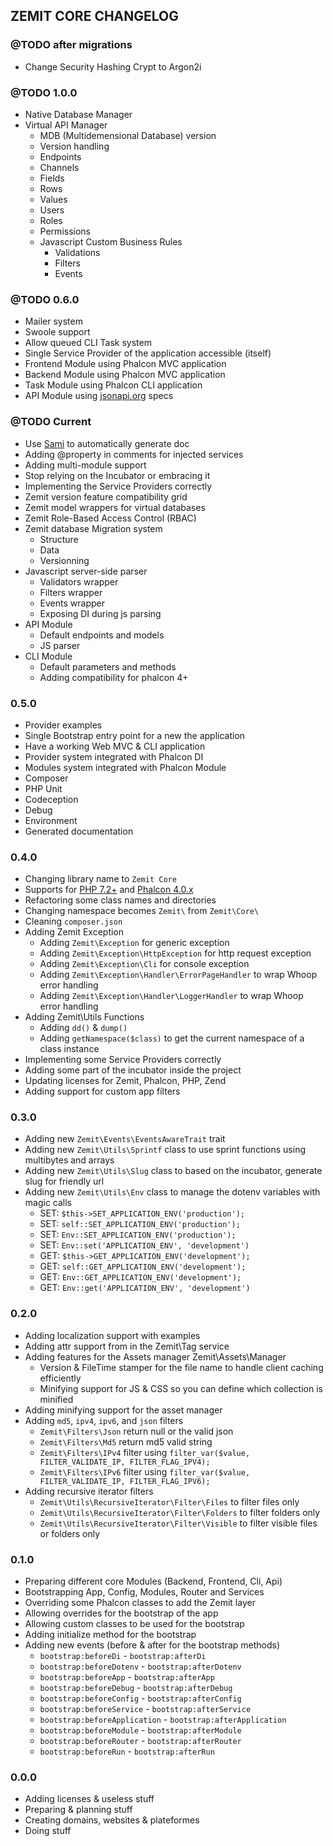 ## ZEMIT CORE CHANGELOG

### @TODO after migrations
- Change Security Hashing Crypt to Argon2i

### @TODO 1.0.0
- Native Database Manager
- Virtual API Manager
  - MDB (Multidemensional Database) version
  - Version handling
  - Endpoints
  - Channels
  - Fields
  - Rows
  - Values
  - Users
  - Roles
  - Permissions
  - Javascript Custom Business Rules
    - Validations
    - Filters
    - Events

### @TODO 0.6.0
- Mailer system
- Swoole support
- Allow queued CLI Task system
- Single Service Provider of the application accessible (itself)
- Frontend Module using Phalcon MVC application
- Backend Module using Phalcon MVC application
- Task Module using Phalcon CLI application
- API Module using [jsonapi.org](https://jsonapi.org/) specs

### @TODO Current
- Use [Sami](https://github.com/FriendsOfPHP/Sami) to automatically generate doc
- Adding @property in comments for injected services
- Adding multi-module support
- Stop relying on the Incubator or embracing it
- Implementing the Service Providers correctly
- Zemit version feature compatibility grid
- Zemit model wrappers for virtual databases
- Zemit Role-Based Access Control (RBAC)
- Zemit database Migration system
  - Structure
  - Data
  - Versionning
- Javascript server-side parser
  - Validators wrapper
  - Filters wrapper
  - Events wrapper
  - Exposing DI during js parsing
- API Module
  - Default endpoints and models
  - JS parser
- CLI Module
  - Default parameters and methods
  - Adding compatibility for phalcon 4+

### 0.5.0
- Provider examples
- Single Bootstrap entry point for a new the application
- Have a working Web MVC & CLI application
- Provider system integrated with Phalcon DI
- Modules system integrated with Phalcon Module
- Composer
- PHP Unit
- Codeception
- Debug
- Environment
- Generated documentation

### 0.4.0
- Changing library name to `Zemit Core`
- Supports for [PHP 7.2+](http://php.net/ChangeLog-7.php) and [Phalcon 4.0.x](https://github.com/phalcon/cphalcon/blob/master/CHANGELOG-4.0.md)
- Refactoring some class names and directories
- Changing namespace becomes `Zemit\` from `Zemit\Core\`
- Cleaning `composer.json`
- Adding Zemit Exception
  - Adding `Zemit\Exception` for generic exception
  - Adding `Zemit\Exception\HttpException` for http request exception
  - Adding `Zemit\Exception\Cli` for console exception
  - Adding `Zemit\Exception\Handler\ErrorPageHandler` to wrap Whoop error handling
  - Adding `Zemit\Exception\Handler\LoggerHandler` to wrap Whoop error handling
- Adding Zemit\Utils Functions
  - Adding `dd()` & `dump()`
  - Adding `getNamespace($class)` to get the current namespace of a class instance
- Implementing some Service Providers correctly
- Adding some part of the incubator inside the project
- Updating licenses for Zemit, Phalcon, PHP, Zend
- Adding support for custom app filters

### 0.3.0
- Adding new `Zemit\Events\EventsAwareTrait` trait
- Adding new `Zemit\Utils\Sprintf` class to use sprint functions using multibytes and arrays
- Adding new `Zemit\Utils\Slug` class to based on the incubator, generate slug for friendly url
- Adding new `Zemit\Utils\Env` class to manage the dotenv variables with magic calls
   * SET: `$this->SET_APPLICATION_ENV('production');`
   * SET: `self::SET_APPLICATION_ENV('production');`
   * SET: `Env::SET_APPLICATION_ENV('production');`
   * SET: `Env::set('APPLICATION_ENV', 'development')`
   * GET: `$this->GET_APPLICATION_ENV('development');`
   * GET: `self::GET_APPLICATION_ENV('development');`
   * GET: `Env::GET_APPLICATION_ENV('development');`
   * GET: `Env::get('APPLICATION_ENV', 'development')`

### 0.2.0
- Adding localization support with examples
- Adding attr support from in the Zemit\Tag service
- Adding features for the Assets manager Zemit\Assets\Manager
  - Version & FileTime stamper for the file name to handle client caching efficiently
  - Minifying support for JS & CSS so you can define which collection is minified
- Adding minifying support for the asset manager
- Adding `md5`, `ipv4`, `ipv6`, and `json` filters
  - `Zemit\Filters\Json` return null or the valid json
  - `Zemit\Filters\Md5` return md5 valid string
  - `Zemit\Filters\IPv4` filter using `filter_var($value, FILTER_VALIDATE_IP, FILTER_FLAG_IPV4);`
  - `Zemit\Filters\IPv6` filter using `filter_var($value, FILTER_VALIDATE_IP, FILTER_FLAG_IPV6);`
- Adding recursive iterator filters
  - `Zemit\Utils\RecursiveIterator\Filter\Files` to filter files only
  - `Zemit\Utils\RecursiveIterator\Filter\Folders` to filter folders only
  - `Zemit\Utils\RecursiveIterator\Filter\Visible` to filter visible files or folders only


### 0.1.0
- Preparing different core Modules (Backend, Frontend, Cli, Api)
- Bootstrapping App, Config, Modules, Router and Services
- Overriding some Phalcon classes to add the Zemit layer
- Allowing overrides for the bootstrap of the app
- Allowing custom classes to be used for the bootstrap
- Adding initialize method for the bootstrap
- Adding new events (before & after for the bootstrap methods)
  - `bootstrap:beforeDi` - `bootstrap:afterDi`
  - `bootstrap:beforeDotenv` - `bootstrap:afterDotenv`
  - `bootstrap:beforeApp` - `bootstrap:afterApp`
  - `bootstrap:beforeDebug` - `bootstrap:afterDebug`
  - `bootstrap:beforeConfig` - `bootstrap:afterConfig`
  - `bootstrap:beforeService` - `bootstrap:afterService`
  - `bootstrap:beforeApplication` - `bootstrap:afterApplication`
  - `bootstrap:beforeModule` - `bootstrap:afterModule`
  - `bootstrap:beforeRouter` - `bootstrap:afterRouter`
  - `bootstrap:beforeRun` - `bootstrap:afterRun`

### 0.0.0
- Adding licenses & useless stuff
- Preparing & planning stuff
- Creating domains, websites & plateformes
- Doing stuff
